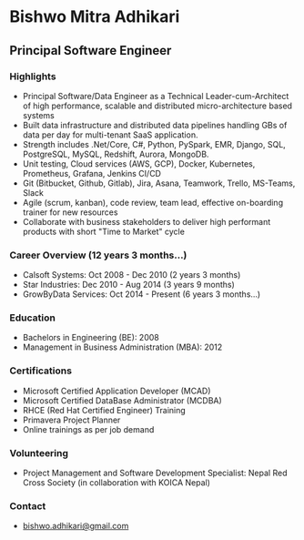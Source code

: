 # Bishwo Mitra Adhikari
## Principal Software Engineer

### Highlights

- Principal Software/Data Engineer as a Technical Leader-cum-Architect of high performance, scalable and distributed micro-architecture based systems
- Built data infrastructure and distributed data pipelines handling GBs of data per day for multi-tenant SaaS application.
- Strength includes .Net/Core, C#, Python, PySpark, EMR, Django, SQL, PostgreSQL, MySQL, Redshift, Aurora, MongoDB.
- Unit testing, Cloud services (AWS, GCP), Docker, Kubernetes, Prometheus, Grafana, Jenkins CI/CD
- Git (Bitbucket, Github, Gitlab), Jira, Asana, Teamwork, Trello, MS-Teams, Slack
- Agile (scrum, kanban), code review, team lead, effective on-boarding trainer for new resources
- Collaborate with business stakeholders to deliver high performant products with short "Time to Market" cycle

### Career Overview (12 years 3 months...)
- Calsoft Systems: Oct 2008 - Dec 2010 (2 years 3 months)
- Star Industries: Dec 2010 - Aug 2014 (3 years 9 months)
- GrowByData Services: Oct 2014 - Present (6 years 3 months...)

### Education
- Bachelors in Engineering (BE): 2008
- Management in Business Administration (MBA): 2012

### Certifications
- Microsoft Certified Application Developer (MCAD)
- Microsoft Certified DataBase Administrator (MCDBA)
- RHCE (Red Hat Certified Engineer) Training
- Primavera Project Planner
- Online trainings as per job demand 

### Volunteering
- Project Management and Software Development Specialist: Nepal Red Cross Society (in collaboration with KOICA Nepal)

### Contact
- bishwo.adhikari@gmail.com

